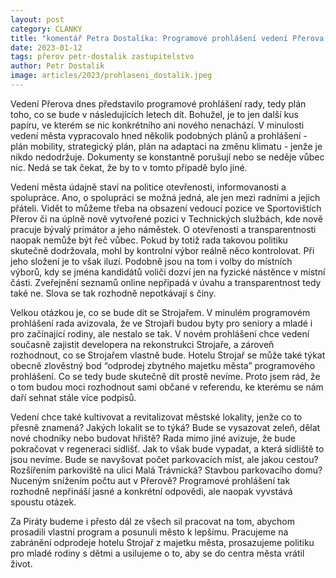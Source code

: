 ```yaml
---
layout: post
category: CLANKY
title: "komentář Petra Dostalíka: Programové prohlášení vedení Přerova je jen další dokument, který rada poruší hned po jeho schválení"
date: 2023-01-12
tags: přerov petr-dostalik zastupitelstvo
author: Petr Dostalik
image: articles/2023/prohlaseni_dostalik.jpeg
---
```

Vedení Přerova dnes představilo programové prohlášení rady, tedy plán toho, co se bude v následujících letech dít. Bohužel, je to jen další kus papíru, ve kterém se nic konkrétního ani nového nenachází. V minulosti vedení města vypracovalo hned několik podobných plánů a prohlášení - plán mobility, strategický plán, plán na adaptaci na změnu klimatu - jenže je nikdo nedodržuje. Dokumenty se konstantně porušují nebo se neděje vůbec nic. Nedá se tak čekat, že by to v tomto případě bylo jiné.

Vedení města údajně staví na politice otevřenosti, informovanosti a spolupráce. Ano, o spolupráci se možná jedná, ale jen mezi radními a jejich přáteli. Vidět to můžeme třeba na obsazení vedoucí pozice ve Sportovištích Přerov či na úplně nově vytvořené pozici v Technických službách, kde nově pracuje bývalý primátor a jeho náměstek. O otevřenosti a transparentnosti naopak nemůže být řeč vůbec. Pokud by totiž rada takovou politiku skutečně dodržovala, mohl by kontrolní výbor reálně něco kontrolovat. Při jeho složení je to však iluzí. Podobně jsou na tom i volby do místních výborů, kdy se jména kandidátů voliči dozví jen na fyzické nástěnce v místní části. Zveřejnění seznamů online nepřipadá v úvahu a transparentnost tedy také ne. Slova se tak rozhodně nepotkávají s činy.

Velkou otázkou je, co se bude dít se Strojařem. V minulém programovém prohlášení rada avizovala, že ve Strojaři budou byty pro seniory a mladé i pro začínající rodiny, ale nestalo se tak. V novém prohlášení chce vedení současně zajistit developera na rekonstrukci Strojaře, a zároveň rozhodnout, co se Strojařem vlastně bude. Hotelu Strojař se může také týkat obecně zlověstný bod “odprodej zbytného majetku města” programového prohlášení. Co se tedy bude skutečně dít prostě nevíme. Proto jsem rád, že o tom budou moci rozhodnout sami občané v referendu, ke kterému se nám daří sehnat stále více podpisů.

Vedení chce také kultivovat a revitalizovat městské lokality, jenže co to přesně znamená? Jakých lokalit se to týká? Bude se vysazovat zeleň, dělat nové chodníky nebo budovat hřiště? Rada mimo jiné avizuje, že bude pokračovat v regeneraci sídlišť. Jak to však bude vypadat, a která sídliště to jsou nevíme. Bude se navyšovat počet parkovacích míst, ale jakou cestou? Rozšířením parkoviště na ulici Malá Trávnická? Stavbou parkovacího domu? Nuceným snížením počtu aut v Přerově? Programové prohlášení tak rozhodně nepřináší jasné a konkrétní odpovědi, ale naopak vyvstává spoustu otázek.

Za Piráty budeme i přesto dál ze všech sil pracovat na tom, abychom prosadili vlastní program a posunuli město k lepšímu. Pracujeme na zabránění odprodeje hotelu Strojař z majetku města, prosazujeme politiku pro mladé rodiny s dětmi a usilujeme o to, aby se do centra města vrátil život. 
